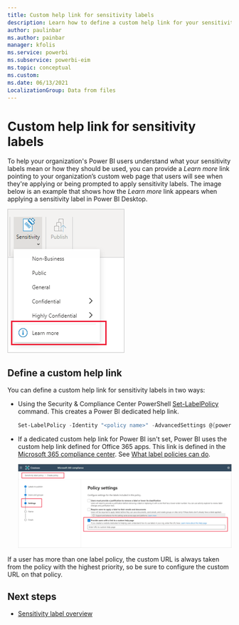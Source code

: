 ```yaml
---
title: Custom help link for sensitivity labels
description: Learn how to define a custom help link for your sensitivity label menu
author: paulinbar
ms.author: painbar
manager: kfolis
ms.service: powerbi
ms.subservice: powerbi-eim
ms.topic: conceptual
ms.custom:
ms.date: 06/13/2021
LocalizationGroup: Data from files
---
```

# Custom help link for sensitivity labels

To help your organization's Power BI users understand what your sensitivity labels mean or how they should be used, you can provide a *Learn more* link pointing to your organization’s custom web page that users will see when they're applying or being prompted to apply sensitivity labels. The image below is an example that shows how the *Learn more* link appears when applying a sensitivity label in Power BI Desktop.

![Screenshot of custom help link for sensitivity labels](media/service-security-sensitivity-label-custom-help-link/sensitivity-label-custom-help-link.png)

## Define a custom help link

You can define a custom help link for sensitivity labels in two ways:

* Using the Security & Compliance Center PowerShell [Set-LabelPolicy](/powershell/module/exchange/set-labelpolicy) command. This creates a Power BI dedicated help link.
    
    ```powershell
    Set-LabelPolicy -Identity "<policy name>" -AdvancedSettings @{powerbicustomurl=https://<your link>}
    ```

* If a dedicated custom help link for Power BI isn't set, Power BI uses the custom help link defined for Office 365 apps. This link is defined in the [Microsoft 365 compliance center](https://compliance.microsoft.com/informationprotection). See [What label policies can do](/microsoft-365/compliance/sensitivity-labels#what-label-policies-can-do).

    ![Screenshot of custom help link field in the compliance center user interface.](media/service-security-sensitivity-label-custom-help-link/sensitivity-label-custom-help-link-compliance-ui.png)

If a user has more than one label policy, the custom URL is always taken from the policy with the highest priority, so be sure to configure the custom URL on that policy.

## Next steps
* [Sensitivity label overview](service-security-sensitivity-label-overview.md)
